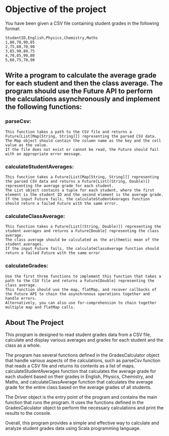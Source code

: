 # Objective of the project

You have been given a CSV file containing student grades in the following format:

    StudentID,English,Physics,Chemistry,Maths
    1,80,70,90,85
    2,75,80,70,90
    3,85,90,80,75
    4,70,85,90,80
    5,60,75,70,90

## Write a program to calculate the average grade for each student and then the class average. The program should use the Future API to perform the calculations asynchronously and implement the following functions:

###   parseCsv: 
    This function takes a path to the CSV file and returns a Future[List[Map[String, String]]] representing the parsed CSV data.
    The Map object should contain the column name as the key and the cell value as the value. 
    If the file does not exist or cannot be read, the Future should fail with an appropriate error message.

###    calculateStudentAverages: 
    This function takes a Future[List[Map[String, String]]] representing the parsed CSV data and returns a Future[List[(String, Double)]] representing the average grade for each student. 
    The List object contains a tuple for each student, where the first element is the student ID and the second element is the average grade. 
    If the input Future fails, the calculateStudentAverages function should return a failed Future with the same error.

###    calculateClassAverage: 
    This function takes a Future[List[(String, Double)]] representing the student averages and returns a Future[Double] representing the class average. 
    The class average should be calculated as the arithmetic mean of the student averages. 
    If the input Future fails, the calculateClassAverage function should return a failed Future with the same error

###   calculateGrades: 
    Use the first three functions to implement this function that takes a path to the CSV file and returns a Future[Double] representing the class average. 
    This function should use the map, flatMap, and recover callbacks of the Future API to chain the asynchronous operations together and handle errors.              
    Alternatively, you can also use for-comprehension to chain together multiple map and flatMap calls.

## About The Project
This program is designed to read student grades data from a CSV file, calculate and display various averages and grades for each student and the class as a whole.

The program has several functions defined in the GradesCalculator object that handle various aspects of the calculations, such as parseCsv function that reads a CSV file and returns its contents as a list of maps, calculateStudentAverages function that calculates the average grade for each student based on their grades in English, Physics, Chemistry, and Maths, and calculateClassAverage function that calculates the average grade for the entire class based on the average grades of all students.

The Driver object is the entry point of the program and contains the main function that runs the program. It uses the functions defined in the GradesCalculator object to perform the necessary calculations and print the results to the console.

Overall, this program provides a simple and effective way to calculate and analyze student grades data using Scala programming language.



